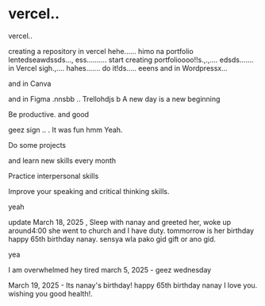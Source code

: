 # vercel..
vercel..

creating a repository in vercel hehe......
himo na portfolio lentedseawdssds...,
ess..........
start creating portfolioooo!!s.,.,....
edsds.......
in Vercel sigh.,....
hahes.......
do it!ds.....
eeens
and in Wordpressx...

and in Canva

and in Figma .nnsbb
..
Trellohdjs
b
A new day is a new beginning

Be productive. and good 

geez sign ..
.
It was fun
hmm
Yeah.

Do some projects

and learn new skills every month

Practice interpersonal skills

Improve your speaking and critical thinking skills.

yeah

update
March 18, 2025 , Sleep with nanay and greeted her, woke up around4:00 she went to church and I have duty. tommorrow is her birthday happy 65th birthday nanay. sensya wla pako gid gift or ano gid.

yea

I am overwhelmed 
hey
tired march 5, 2025 - geez wednesday 

March 19, 2025 - Its nanay's birthday! happy 65th birthday nanay I love you. wishing you good health!.
